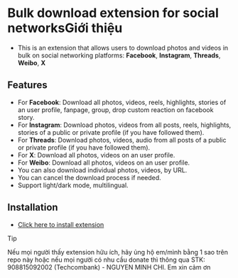 # Bulk download extension for social networksGiới thiệu

- This is an extension that allows users to download photos and videos in bulk on social networking platforms: **Facebook**, **Instagram**, **Threads**, **Weibo**, **X**

## Features

- For **Facebook**: Download all photos, videos, reels, highlights, stories of an user profile, fanpage, group, drop custom reaction on facebook story.
- For **Instagram**: Download photos, videos from all posts, reels, highlights, stories of a public or private profile (if you have followed them).
- For **Threads**: Download photos, videos, audio from all posts of a public or private profile (if you have followed them).
- For **X**: Download all photos, videos on an user profile.
- For **Weibo**: Download all photos, videos on an user profile.
- You can also download individual photos, videos, by URL.
- You can cancel the download process if needed.
- Support light/dark mode, multilingual.

## Installation

- [Click here to install extension](https://chromewebstore.google.com/detail/social-downloader/cnejldbhpclimaappoekdhmeieehfdpb)

> [!TIP]
> Nếu mọi người thấy extension hữu ích, hãy ủng hộ em/mình bằng 1 sao trên repo này hoặc nếu mọi người có nhu cầu donate thì thông qua STK: 908815092002 (Techcombank) - NGUYEN MINH CHI. Em xin cảm ơn

